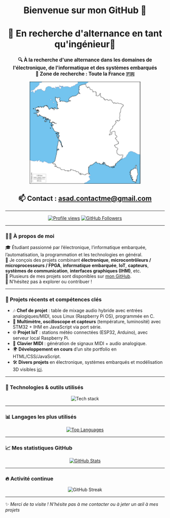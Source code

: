 <!-- Profil GitHub enrichi -->


<h1 align="center">Bienvenue sur mon GitHub 👋</h1>

<h1 align="center">🎯 En recherche d'alternance en tant qu'ingénieur🎯</h1>

<h3 align="center" style="font-size: 1.1em;">
  🔍 À la recherche d'une alternance dans les domaines de l'<strong>électronique</strong>, de l'<strong>informatique</strong> et des <strong>systèmes embarqués</strong><br>
  📍 Zone de recherche : <strong>Toute la France</strong> 🇫🇷<br>
</h3>

<p align="center">
  <img src="/images.png" width="350px" alt="Carte de France et d'Europe - Zone de recherche"/>
</p>


<h2 align="center"> 📫 Contact : <a href="mailto:asad.contactme@gmail.com">asad.contactme@gmail.com</a></h2>





---

<p align="center">
  <a href="https://github.com/A-s-a-d"><img src="https://komarev.com/ghpvc/?username=A-s-a-d&style=flat-square&color=blue" alt="Profile views"/></a>
<a href="https://github.com/A-s-a-d?tab=followers"><img src="https://img.shields.io/github/followers/A-s-a-d?label=Followers&style=flat-square&logo=github" alt="GitHub Followers"/></a>
</p>

---

### 👩‍💻 À propos de moi

🎓 Étudiant passionné par l’électronique, l’informatique embarquée, l’automatisation, la programmation et les technologies en général.  
📡 Je conçois des projets combinant **électronique**, **microcontrôleurs / microprocesseurs / FPGA**, **informatique embarquée**, **IoT**, **capteurs**, **systèmes de communication**, **interfaces graphiques (IHM)**, etc.  
🔧 Plusieurs de mes projets sont disponibles sur [mon GitHub](https://github.com/A-s-a-d).  
💬 N'hésitez pas à explorer ou contribuer !

---

### 🔨 Projets récents et compétences clés

- 🎶 **Chef de projet** : table de mixage audio hybride avec entrées analogiques/MIDI, sous Linux (Raspberry Pi OS), programmée en C.
- 🔌 **Multimètre, oscilloscope et capteurs** (température, luminosité) avec STM32 + IHM en JavaScript via port série.
- 🌐 **Projet IoT** : stations météo connectées (ESP32, Arduino), avec serveur local Raspberry Pi.
- 🎹 **Clavier MIDI** : génération de signaux MIDI + audio analogique.
- 🌍 **Développement en cours** d’un site portfolio en HTML/CSS/JavaScript.
- 🛠️ **Divers projets** en électronique, systèmes embarqués et modélisation 3D visibles [ici](https://github.com/A-s-a-d).

---

### 🧠 Technologies & outils utilisés

<p align="center">
  <img src="https://skillicons.dev/icons?i=linux,debian,windows,raspberrypi,arduino,c,cpp,git,github,gitlab,anaconda,python,bash,cmake,js,html,css,wordpress,vscode,nodejs,discord,eclipse,gmail,matlab" alt="Tech stack"/>
</p>

---

### 📊 Langages les plus utilisés

<p align="center">
  <a href="https://github.com/A-s-a-d/A-s-a-d">
   <img height="400em" src="https://github-readme-stats.vercel.app/api/top-langs/?username=A-s-a-d&layout=compact&langs_count=12&theme=dracula&hide=html" alt="Top Languages"/>

  </a>
</p>

---

### 📈 Mes statistiques GitHub

<p align="center">
  <a href="https://github.com/A-s-a-d/A-s-a-d">
    <img height="280em" src="https://github-readme-stats.vercel.app/api?username=A-s-a-d&show_icons=true&count_private=true&include_all_commits=true&line_height=27&theme=dracula" alt="GitHub Stats"/>
  </a>
</p>

---

### 🔥 Activité continue

<p align="center">
  <img height="280em" src="https://github-readme-streak-stats.herokuapp.com/?user=A-s-a-d&theme=dracula" alt="GitHub Streak"/>
</p>

---

✨ *Merci de ta visite ! N’hésite pas à me contacter ou à jeter un œil à mes projets*

